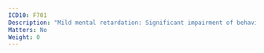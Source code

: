 ```yaml
---
ICD10: F701
Description: "Mild mental retardation: Significant impairment of behaviour requiring attention or treatment"
Matters: No
Weight: 0
---
```

